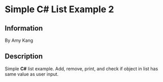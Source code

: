 <h1>Simple C# List Example 2</h1>

<h2>Information</h2>

By Amy Kang

<h2>Description</h2>

Simple <strong>C#</strong> list example. Add, remove, print, and check if object in list has same value as user input.